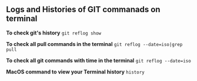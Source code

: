 ## **Logs and Histories of GIT commanads on terminal**

**To check git's history**
`git reflog show`

**To check all pull commands in the terminal**
`git reflog --date=iso|grep pull`

**To check all git commands with time in the terminal**
`git reflog --date=iso`

**MacOS command to view your Terminal history**
`history`
